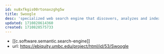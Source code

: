 ```yaml
---
id: nu8xfkgis00rtonaxzghg5w
title: Swoogle
desc: 'specialized web search engine that discovers, analyzes and indexes knowledge encoded in semantic web documents'
updated: 1710828614360
created: 1710828575733
---
```


- [[c.software.semantic.search-engine]]
- url: https://ebiquity.umbc.edu/project/html/id/53/Swoogle
